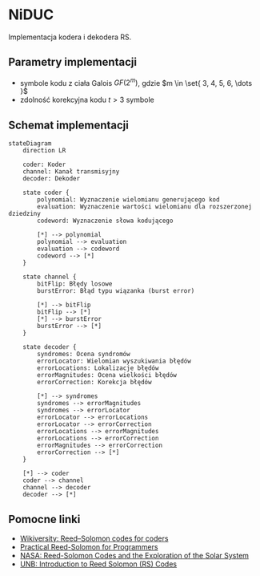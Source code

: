 # NiDUC
Implementacja kodera i dekodera RS.

## Parametry implementacji

- symbole kodu z ciała Galois $GF(2^m)$, gdzie $m \in \set{ 3, 4, 5, 6, \dots }$
- zdolność korekcyjna kodu $t \gt 3$ symbole

## Schemat implementacji

```mermaid
stateDiagram
    direction LR

    coder: Koder
    channel: Kanał transmisyjny
    decoder: Dekoder

    state coder {
        polynomial: Wyznaczenie wielomianu generującego kod
        evaluation: Wyznaczenie wartości wielomianu dla rozszerzonej dziedziny
        codeword: Wyznaczenie słowa kodującego

        [*] --> polynomial
        polynomial --> evaluation
        evaluation --> codeword
        codeword --> [*]
    }

    state channel {
        bitFlip: Błędy losowe
        burstError: Błąd typu wiązanka (burst error)

        [*] --> bitFlip 
        bitFlip --> [*]
        [*] --> burstError
        burstError --> [*]
    }

    state decoder {
        syndromes: Ocena syndromów
        errorLocator: Wielomian wyszukiwania błędów
        errorLocations: Lokalizacje błędów
        errorMagnitudes: Ocena wielkości błędów
        errorCorrection: Korekcja błędów

        [*] --> syndromes
        syndromes --> errorMagnitudes
        syndromes --> errorLocator
        errorLocator --> errorLocations
        errorLocator --> errorCorrection
        errorLocations --> errorMagnitudes
        errorLocations --> errorCorrection
        errorMagnitudes --> errorCorrection
        errorCorrection --> [*]
    }

    [*] --> coder
    coder --> channel
    channel --> decoder
    decoder --> [*]
```

## Pomocne linki

- [Wikiversity: Reed–Solomon codes for coders](https://en.wikiversity.org/wiki/Reed%E2%80%93Solomon_codes_for_coders)
- [Practical Reed-Solomon for Programmers](https://berthub.eu/articles/posts/reed-solomon-for-programmers/)
- [NASA: Reed-Solomon Codes and the Exploration of the Solar System](https://dataverse.jpl.nasa.gov/api/access/datafile/34447?gbrecs=true)
- [UNB: Introduction to Reed Solomon (RS) Codes](https://www.ece.unb.ca/cgi-bin/tervo/rscodes.pl)
